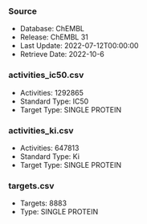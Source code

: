 ### Source
* Database: ChEMBL 
* Release: ChEMBL 31
* Last Update: 2022-07-12T00:00:00
* Retrieve Date: 2022-10-6

### activities_ic50.csv
* Activities: 1292865
* Standard Type: IC50
* Target Type: SINGLE PROTEIN

### activities_ki.csv
* Activities: 647813
* Standard Type: Ki
* Target Type: SINGLE PROTEIN

### targets.csv
* Targets: 8883
* Type: SINGLE PROTEIN
